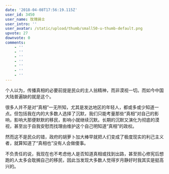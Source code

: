 ```yaml
---
date: '2018-04-08T17:56:19.115Z'
user_id: 3450
user_name: 玫瑰骑士
user_intro: ''
user_avatar: /static/upload/thumb/small50-u-thumb-default.png
upvote: 27
downvote: 0
comments:
    - ''
    - ''
    - ''
    - ''
    - ''
    - ''
    - ''
---
```


个人以为，传播真相的必要前提是民众的主人翁精神，而非漠视一切。而如今中国大陆普遍缺的就是这个。

很多人并不是对“真相”一无所知，尤其是发达地区的年轻人，都或多或少知道一点。但包括我在内的大多数人选择了沉默，我们只能考量那些“真相”对自己的影响，影响大那便默默的移民，影响小就继续沉默。长期的沉默又演化为彻底的漠视，甚至出于自我安慰而找理由维护这个自己明知道“真相”的政权。

然而这不是民众的错，政府的胡萝卜加大棒早就把人们变成了极度现实的利己主义者，就算知道了“真相也”没有人会做傻事。

不负责任的说，我现在也不考虑他人是否知道真相或找到出路，甚至担心修宪后想跑的人太多会耽搁自己的移民，因此当发现大多数人觉得岁月静好时我其实是挺高兴的。
